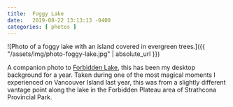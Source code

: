 ```yaml
---
title:  Foggy Lake
date:   2019-08-22 13:13:13 -0400
categories: [ photos ]
---
```


![Photo of a foggy lake with an island covered in evergreen trees.]({{ "/assets/img/photo-foggy-lake.jpg" | absolute_url }})

A companion photo to [Forbidden Lake][1], this has been my desktop background for a year. Taken during one of the most magical moments I experienced on Vancouver Island last year, this was from a slightly different vantage point along the lake in the Forbidden Plateau area of Strathcona Provincial Park.

[1]: https://davemaps.com/photos/forbidden-lake
